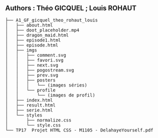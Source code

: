 

## Authors : Théo GICQUEL ; Louis ROHAUT



<pre>
├── A1_GF_gicquel_theo_rohaut_louis
│   ├── about.html
│   ├── doot_placeholder.mp4
│   ├── dragon_maid.html
│   ├── episode1.html
│   ├── episode.html
│   ├── imgs
│   │   ├── comment.svg
│   │   ├── favori.svg
│   │   ├── next.svg
│   │   ├── pogostream.svg
│   │   ├── prev.svg
│   │   ├── posters
│   │   │   └── (images séries)
│   │   └── profile
│   │       └── (images de profil)
│   ├── index.html
│   ├── result.html
│   ├── serie.html
│   └── styles
│       ├── normalize.css
│       └── style.css
└── TP17_ Projet HTML_CSS - M1105 - DelahayeYourself.pdf
</pre>

